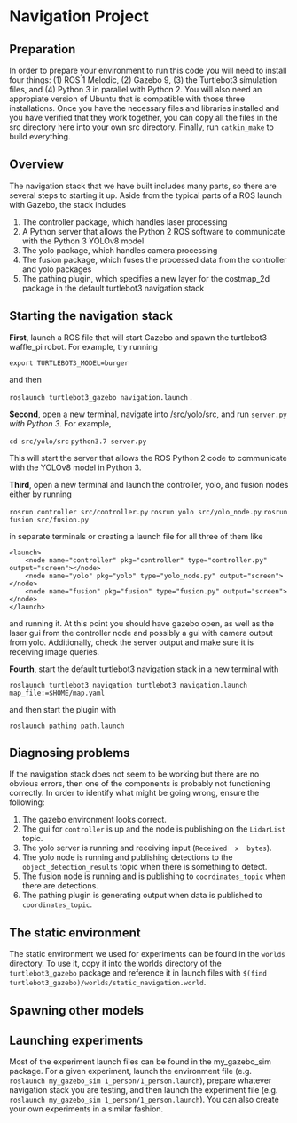 # Navigation Project

## Preparation
In order to prepare your environment to run this code you will need to install four things: (1) ROS 1 Melodic, (2) Gazebo 9, (3) the Turtlebot3 simulation files, and (4) Python 3 in parallel with Python 2. You will also need an appropiate version of Ubuntu that is compatible with those three installations. Once you have the necessary files and libraries installed and you have verified that they work together, you can copy all the files in the src directory here into your own src directory. Finally, run `catkin_make` to build everything.

## Overview
The navigation stack that we have built includes many parts, so there are several steps to starting it up. Aside from the typical parts of a ROS launch with Gazebo, the stack includes
1. The controller package, which handles laser processing
2. A Python server that allows the Python 2 ROS software to communicate with the Python 3 YOLOv8 model
3. The yolo package, which handles camera processing
4. The fusion package, which fuses the processed data from the controller and yolo packages
5. The pathing plugin, which specifies a new layer for the costmap_2d package in the default turtlebot3 navigation stack

## Starting the navigation stack
**First**, launch a ROS file that will start Gazebo and spawn the turtlebot3 waffle_pi robot. For example, try running

`export TURTLEBOT3_MODEL=burger`

and then

`roslaunch turtlebot3_gazebo navigation.launch`
.

**Second**, open a new terminal, navigate into /src/yolo/src, and run `server.py` *with Python 3*. For example,

`cd src/yolo/src`
`python3.7 server.py`

This will start the server that allows the ROS Python 2 code to communicate with the YOLOv8 model in Python 3.


**Third**, open a new terminal and launch the controller, yolo, and fusion nodes either by running

`rosrun controller src/controller.py`
`rosrun yolo src/yolo_node.py`
`rosrun fusion src/fusion.py`

in separate terminals or creating a launch file for all three of them like 

```
<launch>
	<node name="controller" pkg="controller" type="controller.py" output="screen"></node>
	<node name="yolo" pkg="yolo" type="yolo_node.py" output="screen"></node>
	<node name="fusion" pkg="fusion" type="fusion.py" output="screen"></node>
</launch>
```

and running it. At this point you should have gazebo open, as well as the laser gui from the controller node and possibly a gui with camera output from yolo. Additionally, check the server output and make sure it is receiving image queries. 

**Fourth**, start the default turtlebot3 navigation stack in a new terminal with 

`roslaunch turtlebot3_navigation turtlebot3_navigation.launch map_file:=$HOME/map.yaml`

and then start the plugin with 

`roslaunch pathing path.launch`


## Diagnosing problems
If the navigation stack does not seem to be working but there are no obvious errors, then one of the components is probably not functioning correctly. In order to identify what might be going wrong, ensure the following:

1. The gazebo environment looks correct.
2. The gui for `controller` is up and the node is publishing on the `LidarList` topic.
3. The yolo server is running and receiving input (`Received  x  bytes`).
4. The yolo node is running and publishing detections to the `object_detection_results` topic when there is something to detect.
5. The fusion node is running and is publishing to `coordinates_topic` when there are detections.
6. The pathing plugin is generating output when data is published to `coordinates_topic`.

## The static environment
The static environment we used for experiments can be found in the `worlds` directory. To use it, copy it into the worlds directory of the `turtlebot3_gazebo` package and reference it in launch files with `$(find turtlebot3_gazebo)/worlds/static_navigation.world`. 

## Spawning other models


## Launching experiments
Most of the experiment launch files can be found in the my_gazebo_sim package. For a given experiment, launch the environment file (e.g. `roslaunch my_gazebo_sim 1_person/1_person.launch`), prepare whatever navigation stack you are testing, and then launch the experiment file (e.g. `roslaunch my_gazebo_sim 1_person/1_person.launch`). You can also create your own experiments in a similar fashion. 
